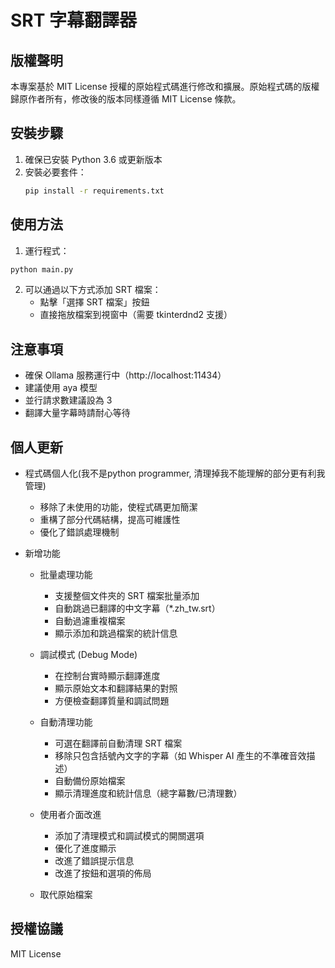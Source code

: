 # SRT 字幕翻譯器

## 版權聲明
本專案基於 MIT License 授權的原始程式碼進行修改和擴展。原始程式碼的版權歸原作者所有，修改後的版本同樣遵循 MIT License 條款。

## 安裝步驟

1. 確保已安裝 Python 3.6 或更新版本
2. 安裝必要套件：
   ```bash
   pip install -r requirements.txt
   ```

## 使用方法

1. 運行程式：
```bash
python main.py
```

2. 可以通過以下方式添加 SRT 檔案：
   - 點擊「選擇 SRT 檔案」按鈕
   - 直接拖放檔案到視窗中（需要 tkinterdnd2 支援）

## 注意事項

- 確保 Ollama 服務運行中（http://localhost:11434）
- 建議使用 aya 模型
- 並行請求數建議設為 3
- 翻譯大量字幕時請耐心等待

## 個人更新
   - 程式碼個人化(我不是python programmer, 清理掉我不能理解的部分更有利我管理)
     - 移除了未使用的功能，使程式碼更加簡潔
     - 重構了部分代碼結構，提高可維護性
     - 優化了錯誤處理機制
   
   - 新增功能
     - 批量處理功能
       - 支援整個文件夾的 SRT 檔案批量添加
       - 自動跳過已翻譯的中文字幕（*.zh_tw.srt）
       - 自動過濾重複檔案
       - 顯示添加和跳過檔案的統計信息
     
     - 調試模式 (Debug Mode)
       - 在控制台實時顯示翻譯進度
       - 顯示原始文本和翻譯結果的對照
       - 方便檢查翻譯質量和調試問題
     
     - 自動清理功能
       - 可選在翻譯前自動清理 SRT 檔案
       - 移除只包含括號內文字的字幕（如 Whisper AI 產生的不準確音效描述）
       - 自動備份原始檔案
       - 顯示清理進度和統計信息（總字幕數/已清理數）
     
     - 使用者介面改進
       - 添加了清理模式和調試模式的開關選項
       - 優化了進度顯示
       - 改進了錯誤提示信息
       - 改進了按鈕和選項的佈局

     - 取代原始檔案

## 授權協議

MIT License